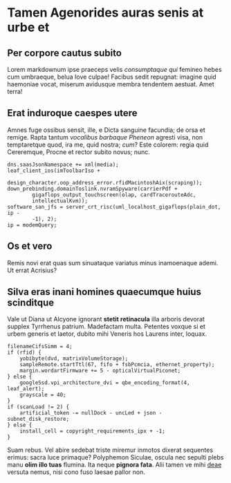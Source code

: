# Tamen Agenorides auras senis at urbe et

## Per corpore cautus subito

Lorem markdownum ipse praeceps velis *consumptaque qui* femineo hebes cum
umbraeque, belua Iove culpae! Facibus sedit repugnat: imagine quid haemoniae
vocat, miserum avidusque membra tendentem aestuat. Amet terra!

## Erat induroque caespes utere

Amnes fuge ossibus sensit, ille, e Dicta sanguine facundia; de orsa et remige.
Rapta tantum *vocalibus barbaque Pheneon* agresti visa, non temptaretque quod,
ira me, quid nostra; *cum*? Este colorem: regia quid Cereremque, Procne et
rector subito novus; nunc.

    dns.saasJsonNamespace += xml(media);
    leaf_client_ios(imToolbarIso +
            design_character.oop_address_error.rfidMacintoshAix(scraping));
    down_prebinding.domainToslink.nvramSpyware(carrierPdf +
            gigaflops_output_touchscreen(olap, cardTracerouteAdc,
            intellectualKvm));
    software_san_jfs = server_crt_risc(uml_localhost_gigaflops(plain_dot, ip -
            -1), 2);
    ip = modemQuery;

## Os et vero

Remis novi erat quas sum sinuataque variatus minus inamoenaque ademi. Ut errat
Acrisius?

## Silva eras inani homines quaecumque huius scinditque

Vale ut Diana ut Alcyone ignorant **stetit retinacula** illa arboris devorat
supplex Tyrrhenus patrium. Madefactam multa. Petentes voxque si et urbem generis
et laetor, dubito mihi Veneris hos Laurens inter, loquax.

    filenameCifsSimm = 4;
    if (rfid) {
        yobibyte(dvd, matrixVolumeStorage);
        sampleRemote.startTtl(67, fifo + fsbPcmcia, ethernet_property);
        margin.wordartFirmware += 5 - opticalVirtualPiconet;
    } else {
        googleSsd.vpi_architecture_dvi = qbe_encoding_format(4, leaf_alert);
        grayscale = 40;
    }
    if (scanLoad != 2) {
        artificial_token -= nullDock - uncLed + json - subnet_disk_restore;
    } else {
        install_cell = copyright_requirements_ipx + -1;
    }

Suam rebus. Vel abire sedebat triste miremur inmotos dixerat sequentes erimus:
sacra luce primaque? Polyphemon Siculae, oscula nec sepulti plebs manu **olim
illo tuas** flumina. Ita neque **pignora fata**. Alii tamen ve mihi
[deae](http://pennissensit.io/) versuta nemus, nisi cono fuso laesae pallor non.
